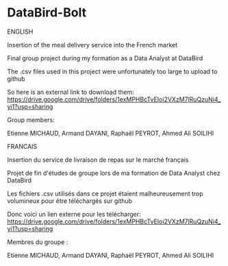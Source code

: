 # DataBird-Bolt
ENGLISH

Insertion of the meal delivery service into the French market

Final group project during my formation as a Data Analyst at DataBird

The .csv files used in this project were unfortunately too large to upload to github

So here is an external link to download them: https://drive.google.com/drive/folders/1exMPHBcTvEIoi2VXzM7lRuQzuNi4_yi1?usp=sharing

Group members:

Etienne MICHAUD, Armand DAYANI, Raphaël PEYROT, Ahmed Ali SOILIHI


FRANCAIS

Insertion du service de livraison de repas sur le marché français

Projet de fin d'études de groupe lors de ma formation de Data Analyst chez DataBird

Les fichiers .csv utilisés dans ce projet étaient malheureusement trop volumineux pour être téléchargés sur github

Donc voici un lien externe pour les télécharger: https://drive.google.com/drive/folders/1exMPHBcTvEIoi2VXzM7lRuQzuNi4_yi1?usp=sharing

Membres du groupe :

Etienne MICHAUD, Armand DAYANI, Raphaël PEYROT, Ahmed Ali SOILIHI
